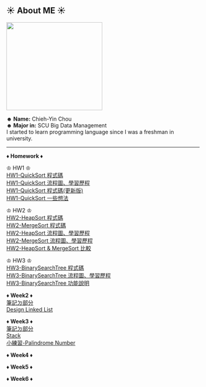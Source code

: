 ## ☀ About ME ☀

<img src="https://media.tenor.com/images/b60f2d8177b06816c855ec99fc1c52ca/tenor.gif" width="250" height="230"/>

</br>

**☻ Name:** Chieh-Yin Chou </br>
**☻ Major in:** SCU Big Data Management </br>
I started to learn programming language since I was a freshman in university. </br>

---

**♦ Homework ♦**</br>

♔ HW1 ♔</br>
[HW1-QuickSort 程式碼](https://github.com/Chieh-Yin/Chiehyin/blob/master/HW1/HW1-QuickSort.ipynb)</br>
[HW1-QuickSort 流程圖、學習歷程](https://github.com/Chieh-Yin/Chiehyin/blob/master/HW1/HW1-QuickSort%E6%B5%81%E7%A8%8B%E5%9C%96.md)</br>
[HW1-QuickSort 程式碼(更新版)](https://github.com/Chieh-Yin/Chiehyin/blob/master/HW1/HW1-QuickSort_new.ipynb)</br>
[HW1-QuickSort 一些想法](https://github.com/Chieh-Yin/Chiehyin/blob/master/HW1/HW1-QuickSort%E4%B8%80%E4%BA%9B%E6%83%B3%E6%B3%95.md)</br>

♔ HW2 ♔</br>
[HW2-HeapSort 程式碼](https://github.com/Chieh-Yin/Chiehyin/blob/master/HW2/heap_sort_06170206.py)</br>
[HW2-MergeSort 程式碼](https://github.com/Chieh-Yin/Chiehyin/blob/master/HW2/merge_sort_06170206.py)</br>
[HW2-HeapSort 流程圖、學習歷程](https://github.com/Chieh-Yin/Chiehyin/blob/master/HW2/HW2-HeapSort%20%E6%B5%81%E7%A8%8B%E5%9C%96%E3%80%81%E5%AD%B8%E7%BF%92%E6%AD%B7%E7%A8%8B%E8%88%87%E6%96%87%E5%AD%97%E8%AA%AA%E6%98%8E.ipynb)</br>
[HW2-MergeSort 流程圖、學習歷程](https://github.com/Chieh-Yin/Chiehyin/blob/master/HW2/HW2-MergeSort%20%E6%B5%81%E7%A8%8B%E5%9C%96%E3%80%81%E5%AD%B8%E7%BF%92%E6%AD%B7%E7%A8%8B%E8%88%87%E6%96%87%E5%AD%97%E8%AA%AA%E6%98%8E.ipynb)</br>
[HW2-HeapSort & MergeSort 比較](https://github.com/Chieh-Yin/Chiehyin/blob/master/HW2/Merge%20Sort%20%26%20Heap%20Sort%20%E6%AF%94%E8%BC%83.md)</br>

♔ HW3 ♔</br>
[HW3-BinarySearchTree 程式碼](https://github.com/Chieh-Yin/Chiehyin/blob/master/HW3/binary_search_tree_06170206.py)</br>
[HW3-BinarySearchTree 流程圖、學習歷程](https://github.com/Chieh-Yin/Chiehyin/blob/master/HW3/Binary%20Search%20Tree%20%E6%B5%81%E7%A8%8B%E5%9C%96%E3%80%81%E5%AD%B8%E7%BF%92%E6%AD%B7%E7%A8%8B%E8%88%87BST%E5%8E%9F%E7%90%86.ipynb)</br>
[HW3-BinarySearchTree 功能說明](https://github.com/Chieh-Yin/Chiehyin/blob/master/HW3/Binary%20Search%20Tree%20%E6%96%B0%E5%A2%9E%E3%80%81%E5%88%AA%E9%99%A4%E3%80%81%E6%9F%A5%E8%A9%A2%E3%80%81%E4%BF%AE%E6%94%B9%E5%8A%9F%E8%83%BD%E8%AA%AA%E6%98%8E.ipynb)</br>

**♦ Week2 ♦**</br>
[筆記ㄉ部分](https://github.com/Chieh-Yin/Chiehyin/tree/master/Week%202)</br>
[Design Linked List](https://github.com/Chieh-Yin/Chiehyin/blob/master/LeetCode/707.%20Design%20Linked%20List.py)</br>

**♦ Week3 ♦**</br>
[筆記ㄉ部分](https://github.com/Chieh-Yin/Chiehyin/tree/master/Week%203)</br>
[Stack](https://github.com/Chieh-Yin/Chiehyin/blob/master/LeetCode/155.%20Min%20Stack.py)</br>
[小練習-Palindrome Number](https://github.com/Chieh-Yin/Chiehyin/blob/master/LeetCode/9.%20Palindrome%20Number.py)</br>

**♦ Week4 ♦**</br>

**♦ Week5 ♦**</br>

**♦ Week6 ♦**</br>
